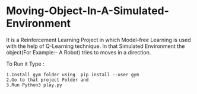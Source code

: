 # Moving-Object-In-A-Simulated-Environment

It is a Reinforcement Learning Project in which Model-free Learning is used with the help of Q-Learning technique. In that Simulated Environment the object(For Example:- A Robot)
tries to moves in a direction. 



To Run it Type :

    1.Install gym folder using  pip install --user gym
    2.Go to that project Folder and
    3.Run Python3 play.py 
    
